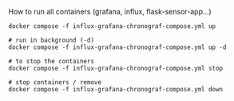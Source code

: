 
How to run all containers (grafana, influx, flask-sensor-app...)
```
docker compose -f influx-grafana-chronograf-compose.yml up

# run in background (-d)
docker compose -f influx-grafana-chronograf-compose.yml up -d 

# to stop the containers
docker compose -f influx-grafana-chronograf-compose.yml stop

# stop containers / remove
docker compose -f influx-grafana-chronograf-compose.yml down
```
